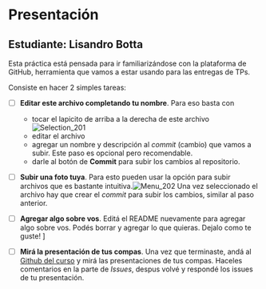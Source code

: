 # Presentación

## Estudiante: Lisandro Botta

Esta práctica está pensada para ir familiarizándose con la plataforma de GitHub, herramienta que vamos a estar usando para las entregas de TPs.

Consiste en hacer 2 simples tareas:
- [ ] **Editar este archivo completando tu nombre**. Para eso basta con 
  - tocar el lapicito de arriba a la derecha de este archivo ![Selection_201](https://user-images.githubusercontent.com/4098184/89341982-8096af80-d678-11ea-9248-e70dab4b73f7.png)
  - editar el archivo
  - agregar un nombre y descripción al _commit_ (cambio) que vamos a subir. Este paso es opcional pero recomendable.
  - darle al botón de **Commit** para subir los cambios al repositorio.


- [ ] **Subir una foto tuya**. Para esto pueden usar la opción para subir archivos que es bastante intuitiva.![Menu_202](https://user-images.githubusercontent.com/4098184/89341973-7e345580-d678-11ea-9a96-7c117034f81a.png)
Una vez seleccionado el archivo hay que crear el _commit_ para subir los cambios, similar al paso anterior.

- [ ] **Agregar algo sobre vos**. Editá el README nuevamente para agregar algo sobre vos. Podés borrar y agregar lo que quieras. Dejalo como te guste!
]
- [ ] **Mirá la presentación de tus compas**. Una vez que terminaste, andá al [Github del curso](https://github.com/obj1unq) y mirá las presentaciones de tus compas. Haceles comentarios en la parte de _Issues_, despus volvé y respondé los issues de tu presentación.

